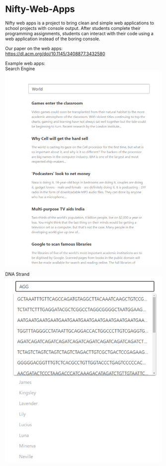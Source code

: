 # Nifty-Web-Apps
Nifty web apps is a project to bring clean and simple web applications to school projects with console output. After students complete their programming assignments, students can interact with their code using a web application instead of the boring console.  

Our paper on the web apps: https://dl.acm.org/doi/10.1145/3408877.3432580

Example web apps:  
Search Engine  
![Search Engine](Search%20Engine.png)  

DNA Strand  
![DNA Strand](DNAStrand.png)
